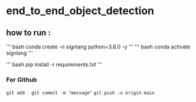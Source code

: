 # end_to_end_object_detection


## how to run :

'''
    bash
conda create -n signlang python=3.8.0 -y
'''
'''
    bash
conda activate signlang
'''

'''
    bash
pip install -r requirements.txt
'''

### For Github
`git add .`
`git commit -m "message"`
`git push -u origin main`